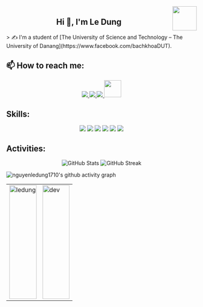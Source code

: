 <!-- <img align="left" width="400" src="https://github.githubassets.com/images/modules/profile/profile-first-repo.svg" /> -->
<img align="right" width="64" src="https://avatars.githubusercontent.com/u/188955856?v=4" /> 
<!-- <img align="right" width="64" src="https://img.icons8.com/color/48/vietnam-circular.png" /> -->

<h2 align="center">Hi 👋, I'm Le Dung</h2>
> ✍ I'm a student of [The University of Science and Technology – The University of Danang](https://www.facebook.com/bachkhoaDUT).
<br />

## 📫 How to reach me:

<p align="center">
  <a href="https://www.facebook.com/nguyen.dung.462351" alt="Facebook">
    <img src="https://img.icons8.com/fluent/48/000000/facebook-new.png" target="_blank" />
  </a> 
  <a href="https://github.com/nguyenledung1710" alt="Github">
    <img src="https://img.icons8.com/fluent/48/000000/github.png"/>
  </a> 
  <a href="mailto:nguyenledung1710@gmail.com" alt="Email">
    <img src="https://img.icons8.com/fluent/48/000000/mailing.png"/>
  </a>
  <a href="https://www.instagram.com/nguyen.dung.1710?igsh=cmo4bHZsM2psMjdu&utm_source=qr" alt="Instagram">
    <img width= 45px src="https://cdn-icons-png.flaticon.com/512/15713/15713420.png"  style="margin-left=50px"/>
  </a>
</p>

## Skills:
<p align="center">
  <img src="https://img.icons8.com/color/48/000000/mysql-logo.png"/>
  <img src="https://img.icons8.com/color/48/000000/git.png"/>
  <img src="https://img.icons8.com/color/48/000000/github-2.png"/>
  <img src="https://img.icons8.com/color/48/000000/visual-studio-code-2019.png"/>
  <img src="https://img.icons8.com/color/48/null/visual-studio--v2.png"/>
  <img src="https://img.icons8.com/color/48/000000/trello.png"/>
</p>




## Activities:

<p align="center">
  <img src="https://github-readme-stats.vercel.app/api?username=nguyenledung1710&show_icons=true&theme=tokyonight&bg_color=ffffff" alt="GitHub Stats"/>
  <img src="https://github-readme-streak-stats.herokuapp.com/?user=nguyenledung1710&theme=radical&background=FFFFFF&dates=000000" alt="GitHub Streak"/>
</p>



![nguyenledung1710's github activity graph](https://github-readme-activity-graph.vercel.app/graph?username=nguyenledung1710&theme=vue&custom_title=Theme+vue&radius=16&hide_border=true&bg_color=ffffff&point=FFD700)


<table style="width:100%;">
  <tr>
    <td style="width:50%; vertical-align:middle;">
      <img src="https://github-readme-stats.vercel.app/api/top-langs/?username=nguyenledung1710&bg_color=FFFFFF00&text_color=179fa3&layout=compact&hide=CSS&langs_count=10&custom_title=Top%20ngôn%20ngữ%20được%20dùng" 
           alt="ledung" style="width:100%; height:300px; object-fit:contain;"/>
    </td>
    <td style="width:50%; vertical-align:middle;">
      <img src="https://cdn.dribbble.com/users/1059583/screenshots/4171367/coding-freak.gif" 
           alt="dev" style="width:100%; height:300px; object-fit:contain;"/>
    </td>
  </tr>
</table>


